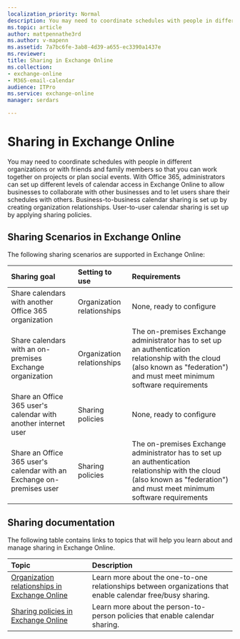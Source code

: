 ```yaml
---
localization_priority: Normal
description: You may need to coordinate schedules with people in different organizations or with friends and family members so that you can work together on projects or plan social events. With Office 365, administrators can set up different levels of calendar access in Exchange Online to allow businesses to collaborate with other businesses and to let users share their schedules with others. Business-to-business calendar sharing is set up by creating organization relationships. User-to-user calendar sharing is set up by applying sharing policies.
ms.topic: article
author: mattpennathe3rd
ms.author: v-mapenn
ms.assetid: 7a7bc6fe-3ab8-4d39-a655-ec3390a1437e
ms.reviewer: 
title: Sharing in Exchange Online
ms.collection: 
- exchange-online
- M365-email-calendar
audience: ITPro
ms.service: exchange-online
manager: serdars

---
```


# Sharing in Exchange Online

You may need to coordinate schedules with people in different organizations or with friends and family members so that you can work together on projects or plan social events. With Office 365, administrators can set up different levels of calendar access in Exchange Online to allow businesses to collaborate with other businesses and to let users share their schedules with others. Business-to-business calendar sharing is set up by creating organization relationships. User-to-user calendar sharing is set up by applying sharing policies.

## Sharing Scenarios in Exchange Online

The following sharing scenarios are supported in Exchange Online:

|**Sharing goal**|**Setting to use**|**Requirements**|
|:-----|:-----|:-----|
|Share calendars with another Office 365 organization|Organization relationships|None, ready to configure|
|Share calendars with an on-premises Exchange organization|Organization relationships|The on-premises Exchange administrator has to set up an authentication relationship with the cloud (also known as "federation") and must meet minimum software requirements|
|Share an Office 365 user's calendar with another internet user|Sharing policies|None, ready to configure|
|Share an Office 365 user's calendar with an Exchange on-premises user|Sharing policies|The on-premises Exchange administrator has to set up an authentication relationship with the cloud (also known as "federation") and must meet minimum software requirements|

## Sharing documentation
<a name="docs"> </a>

The following table contains links to topics that will help you learn about and manage sharing in Exchange Online.

|**Topic**|**Description**|
|:-----|:-----|
|[Organization relationships in Exchange Online](organization-relationships/organization-relationships.md)|Learn more about the one-to-one relationships between organizations that enable calendar free/busy sharing.|
|[Sharing policies in Exchange Online](sharing-policies/sharing-policies.md)|Learn more about the person-to-person policies that enable calendar sharing.|
